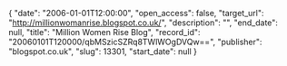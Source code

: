 {
  "date": "2006-01-01T12:00:00", 
  "open_access": false, 
  "target_url": "http://millionwomanrise.blogspot.co.uk/", 
  "description": "", 
  "end_date": null, 
  "title": "Million Women Rise Blog", 
  "record_id": "20060101T120000/qbMSzicSZRq8TWlWOgDVQw==", 
  "publisher": "blogspot.co.uk", 
  "slug": 13301, 
  "start_date": null
}

